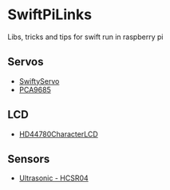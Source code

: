 # SwiftPiLinks
Libs, tricks and tips for swift run in raspberry pi


## Servos

- [SwiftyServo](https://github.com/ezrover/SwiftyServo)
- [PCA9685](https://github.com/Kaiede/PCA9685/tree/swiftyGpio)

## LCD

- [HD44780CharacterLCD](https://github.com/uraimo/HD44780CharacterLCD.swift)

## Sensors

- [Ultrasonic - HCSR04](https://github.com/konifer44/HCSR04.swift)

